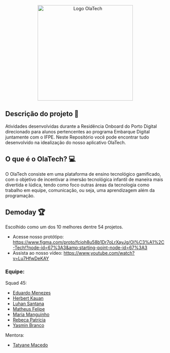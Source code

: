 <p align="center">
  <img src="https://raw.githubusercontent.com/MariaManguinho/ola_tech/main/OlaTech.png" alt="Logo OlaTech" width="300" height="300"/>
</p>

## Descrição do projeto 📝
Atividades desenvolvidas durante a Residência Onboard do Porto Digital direcionado para alunos pertencentes ao programa Embarque Digital juntamente com o IFPE. Neste Repositório você pode encontrar tudo desenvolvido na idealização do nosso aplicativo OlaTech.

## O que é o OlaTech? 💻
O OlaTech consiste em uma plataforma de ensino tecnológico gamificado, com o objetivo de incentivar a imersão tecnológica infantil de maneira mais divertida e lúdica, tendo como foco outras áreas da tecnologia como trabalho em equipe, comunicação, ou seja, uma aprendizagem além da programação.

## Demoday 🏆
Escolhido como um dos 10 melhores dentre 54 projetos.

- Acesse nosso protótipo: https://www.figma.com/proto/fcioh8u58b1Dr7oLrXayJg/Ol%C3%A1%2C-Tech!?node-id=67%3A3&amp;starting-point-node-id=67%3A3
- Assista ao nosso vídeo: https://www.youtube.com/watch?v=Lu7HfwDeKAY

### Equipe:
Squad 45:
- [Eduardo Menezes](https://www.linkedin.com/in/eduardo-menezes-b25a40218/)
- [Herbert Kauan](https://www.linkedin.com/in/herbert-kauan-90b80b181/)
- [Luhan Santana](https://www.linkedin.com/in/luhanfernandes/)
- [Matheus Felipe](https://www.linkedin.com/in/matheus-barros-875402242/)
- [Maria Manguinho](https://www.linkedin.com/in/mariamanguinho/)
- [Rebeca Patrícia](https://www.linkedin.com/in/rebeca-albuquerquew/)
- [Yasmin Branco](https://www.linkedin.com/in/yasmin-branco-37aa39239/)

Mentora:
- [Tatyane Macedo](https://www.linkedin.com/in/tatyanemacedo/)
